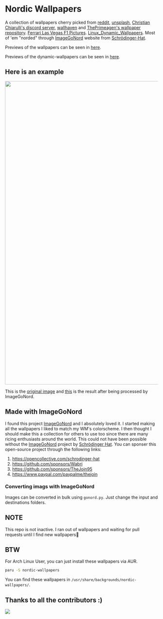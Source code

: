 # Nordic Wallpapers
A collection of wallpapers cherry picked from [reddit](https://reddit.com/r/ImageGoNord), [unsplash](https://unsplash.com/t/wallpapers),
[Christian Chiarulli's discord server](https://discord.gg/Xb9B4Ny), [wallhaven](https://wallhaven.cc) and
[ThePrimeagen's wallpaper repository](https://github.com/ThePrimeagen/anime).
[Ferrari Las Vegas F1 Pictures](https://www.topgear.com/car-news/formula-one/ferraris-red-n-white-livery-las-vegas-gp).
[Linux_Dynamic_Wallpapers](https://github.com/saint-13/Linux_Dynamic_Wallpapers.git).
Most of 'em "norded" through
[ImageGoNord](https://ign.schrodinger-hat.it "ImageGoNord") website from
[Schrödinger-Hat](https://github.com/Schrodinger-Hat).

Previews of the wallpapers can be seen in [here](/wallpaper-preview.md).

Previews of the dynamic-wallpapers can be seen in [here](/dynamic-wallpapers-preview.md).

## Here is an example
<img src="https://user-images.githubusercontent.com/74004229/162493570-8fe1a179-fa8c-4a90-97c2-4a813fbb55df.png" width="1000" />

This is the [original image](https://images.unsplash.com/photo-1500338427510-5deb175987d2?ixid=MnwxMjA3fDB8MHxwaG90by1wYWdlfHx8fGVufDB8fHx8&ixlib=rb-1.2.1&auto=format&fit=crop&w=1954&q=80)
and [this](wallpapers/ign_unsplash4.png) is the result after being processed by ImageGoNord.

## Made with ImageGoNord
I found this project [ImageGoNord](https://github.com/Schrodinger-Hat/ImageGoNord) and I absolutely loved it. I started making all the wallpapers I liked to match my WM's colorscheme. I then thought I should make this a collection for others to use too since there are many ricing enthusiasts around the world. This could not have been possible without the [ImageGoNord](https://github.com/Schrodinger-Hat/ImageGoNord) project by [Schrödinger Hat](https://github.com/Schrodinger-Hat). You can sponser this open-source project through the following links:

1. https://opencollective.com/schrodinger-hat
2. https://github.com/sponsors/Wabri
3. https://github.com/sponsors/TheJoin95
4. https://www.paypal.com/paypalme/thejoin

### Converting imags with ImageGoNord

Images can be converted in bulk using `gonord.py`. Just change the input and destinations folders.

## NOTE
This repo is not inactive. I ran out of wallpapers and waiting for pull requests until I find new wallpapers😬

## BTW
For Arch Linux User, you can just install these wallpapers via AUR.

```bash
paru -S nordic-wallpapers
```

You can find these wallpapers in `/usr/share/backgrounds/nordic-wallpapers/`.

## Thanks to all the contributors :)

<a href = "https://github.com/linuxdotexe/nordic-wallpapers/graphs/contributors">

  <img src = "https://contrib.rocks/image?repo=linuxdotexe/nordic-wallpapers"/>

</a>
